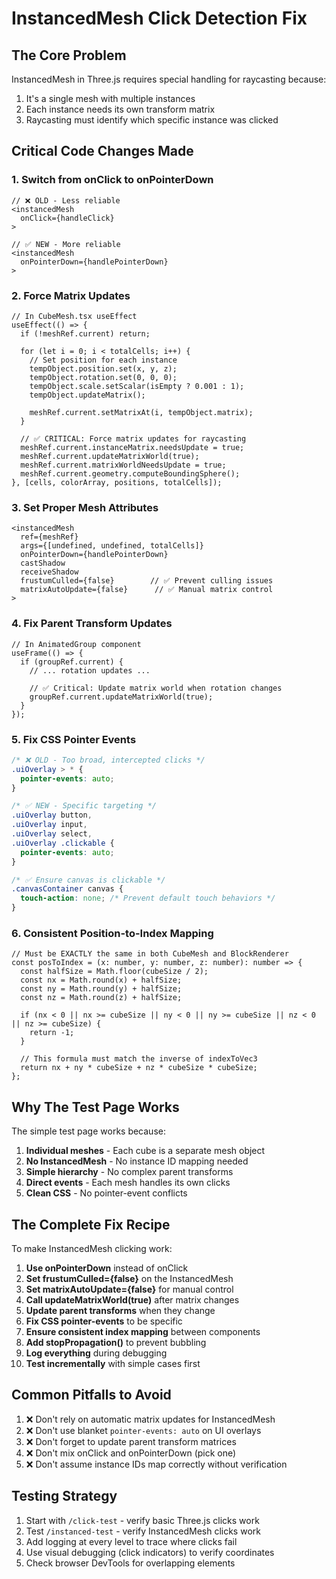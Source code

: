 # InstancedMesh Click Detection Fix

## The Core Problem

InstancedMesh in Three.js requires special handling for raycasting because:
1. It's a single mesh with multiple instances
2. Each instance needs its own transform matrix
3. Raycasting must identify which specific instance was clicked

## Critical Code Changes Made

### 1. Switch from onClick to onPointerDown

```tsx
// ❌ OLD - Less reliable
<instancedMesh
  onClick={handleClick}
>

// ✅ NEW - More reliable
<instancedMesh
  onPointerDown={handlePointerDown}
>
```

### 2. Force Matrix Updates

```tsx
// In CubeMesh.tsx useEffect
useEffect(() => {
  if (!meshRef.current) return;
  
  for (let i = 0; i < totalCells; i++) {
    // Set position for each instance
    tempObject.position.set(x, y, z);
    tempObject.rotation.set(0, 0, 0);
    tempObject.scale.setScalar(isEmpty ? 0.001 : 1);
    tempObject.updateMatrix();
    
    meshRef.current.setMatrixAt(i, tempObject.matrix);
  }
  
  // ✅ CRITICAL: Force matrix updates for raycasting
  meshRef.current.instanceMatrix.needsUpdate = true;
  meshRef.current.updateMatrixWorld(true);
  meshRef.current.matrixWorldNeedsUpdate = true;
  meshRef.current.geometry.computeBoundingSphere();
}, [cells, colorArray, positions, totalCells]);
```

### 3. Set Proper Mesh Attributes

```tsx
<instancedMesh
  ref={meshRef}
  args={[undefined, undefined, totalCells]}
  onPointerDown={handlePointerDown}
  castShadow
  receiveShadow
  frustumCulled={false}        // ✅ Prevent culling issues
  matrixAutoUpdate={false}      // ✅ Manual matrix control
>
```

### 4. Fix Parent Transform Updates

```tsx
// In AnimatedGroup component
useFrame(() => {
  if (groupRef.current) {
    // ... rotation updates ...
    
    // ✅ Critical: Update matrix world when rotation changes
    groupRef.current.updateMatrixWorld(true);
  }
});
```

### 5. Fix CSS Pointer Events

```css
/* ❌ OLD - Too broad, intercepted clicks */
.uiOverlay > * {
  pointer-events: auto;
}

/* ✅ NEW - Specific targeting */
.uiOverlay button,
.uiOverlay input,
.uiOverlay select,
.uiOverlay .clickable {
  pointer-events: auto;
}

/* ✅ Ensure canvas is clickable */
.canvasContainer canvas {
  touch-action: none; /* Prevent default touch behaviors */
}
```

### 6. Consistent Position-to-Index Mapping

```tsx
// Must be EXACTLY the same in both CubeMesh and BlockRenderer
const posToIndex = (x: number, y: number, z: number): number => {
  const halfSize = Math.floor(cubeSize / 2);
  const nx = Math.round(x) + halfSize;
  const ny = Math.round(y) + halfSize;
  const nz = Math.round(z) + halfSize;
  
  if (nx < 0 || nx >= cubeSize || ny < 0 || ny >= cubeSize || nz < 0 || nz >= cubeSize) {
    return -1;
  }
  
  // This formula must match the inverse of indexToVec3
  return nx + ny * cubeSize + nz * cubeSize * cubeSize;
};
```

## Why The Test Page Works

The simple test page works because:
1. **Individual meshes** - Each cube is a separate mesh object
2. **No InstancedMesh** - No instance ID mapping needed
3. **Simple hierarchy** - No complex parent transforms
4. **Direct events** - Each mesh handles its own clicks
5. **Clean CSS** - No pointer-event conflicts

## The Complete Fix Recipe

To make InstancedMesh clicking work:

1. **Use onPointerDown** instead of onClick
2. **Set frustumCulled={false}** on the InstancedMesh
3. **Set matrixAutoUpdate={false}** for manual control
4. **Call updateMatrixWorld(true)** after matrix changes
5. **Update parent transforms** when they change
6. **Fix CSS pointer-events** to be specific
7. **Ensure consistent index mapping** between components
8. **Add stopPropagation()** to prevent bubbling
9. **Log everything** during debugging
10. **Test incrementally** with simple cases first

## Common Pitfalls to Avoid

1. ❌ Don't rely on automatic matrix updates for InstancedMesh
2. ❌ Don't use blanket `pointer-events: auto` on UI overlays
3. ❌ Don't forget to update parent transform matrices
4. ❌ Don't mix onClick and onPointerDown (pick one)
5. ❌ Don't assume instance IDs map correctly without verification

## Testing Strategy

1. Start with `/click-test` - verify basic Three.js clicks work
2. Test `/instanced-test` - verify InstancedMesh clicks work
3. Add logging at every level to trace where clicks fail
4. Use visual debugging (click indicators) to verify coordinates
5. Check browser DevTools for overlapping elements